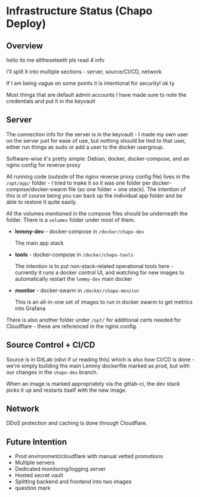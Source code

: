 # Infrastructure Status (Chapo Deploy)
## Overview
hello its me alltheseteeth pls read 4 info

I'll split it into multiple sections - server, source/CI/CD, network

If I am being vague on some points it is intentional for security! ok ty

Most things that are default admin accounts I have made sure to note the credentials and put it in the keyvault

## Server
The connection info for the server is in the keyvault - I made my own user on the server just for ease of use, but nothing should be tied to that user, either run things as sudo or add a user to the docker usergroup.

Software-wise it's pretty simple: Debian, docker, docker-compose, and an nginx config for reverse proxy

All running code (outside of the nginx reverse proxy config file) lives in the `/opt/app/` folder - I tried to make it so it was one folder per docker-compose/docker-swarm file (so one folder = one stack). The intention of this is of course being you can back up the individual app folder and be able to restore it quite easily.

All the volumes mentioned in the compose files should be underneath the folder. There is a `volumes` folder under most of them.

* **lemmy-dev** - docker-compose in `/docker/chapo-dev`

  The main app stack

* **tools** - docker-compose in `/docker/chapo-tools`

  The intention is to put non-stack-related operational tools here - currently it runs a docker control UI, and watching for new images to automatically restart the `lemmy-dev` main docker

* **monitor** - docker-swarm in `/docker/chapo-monitor`

  This is an all-in-one set of images to run in docker swarm to get metrics into Grafana

There is also another folder under `/opt/` for additional certs needed for Cloudflare - these are referenced in the nginx config.

## Source Control + CI/CD

Source is in GitLab (obvi if ur reading this) which is also how CI/CD is done - we're simply building the main Lemmy dockerfile marked as prod, but with our changes in the `chapo-dev` branch.

When an image is marked appropriately via the gitlab-ci, the dev stack picks it up and restarts itself with the new image.

## Network

DDoS protection and caching is done through Cloudflare. 

## Future Intention

* Prod environment/cloudflare with manual vetted promotions
* Multiple servers
* Dedicated monitoring/logging server
* Hosted secret vault
* Splitting backend and frontend into two images
* question mark